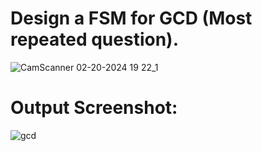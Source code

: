 # Design a FSM for GCD (Most repeated question).
![CamScanner 02-20-2024 19 22_1](https://github.com/AmanKafle/VHDL-hw/assets/85100268/c0ad21b2-fb50-46a1-9573-d2c67576809e)

# Output Screenshot:
![gcd](https://github.com/AmanKafle/VHDL-hw/assets/85100268/7b39d007-5f02-4d7b-822c-881421826062)
